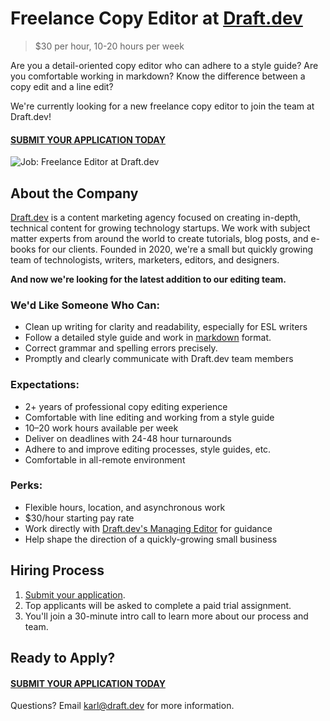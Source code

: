# Freelance Copy Editor at [Draft.dev](https://draft.dev/)
> $30 per hour, 10-20 hours per week

Are you a detail-oriented copy editor who can adhere to a style guide? Are you comfortable working in markdown? Know the difference between a copy edit and a line edit?

We're currently looking for a new freelance copy editor to join the team at Draft.dev!

#### [SUBMIT YOUR APPLICATION TODAY](https://airtable.com/shrIZn1T6KMJn4n3v)

![Job: Freelance Editor at Draft.dev](https://draft.dev/learn/assets/posts/img_0990.png)

## About the Company
[Draft.dev](https://draft.dev/) is a content marketing agency focused on creating in-depth, technical content for growing technology startups. We work with subject matter experts from around the world to create tutorials, blog posts, and e-books for our clients. Founded in 2020, we're a small but quickly growing team of technologists, writers, marketers, editors, and designers.

**And now we're looking for the latest addition to our editing team.**

### We'd Like Someone Who Can:
- Clean up writing for clarity and readability, especially for ESL writers
- Follow a detailed style guide and work in [markdown](https://www.markdownguide.org/) format.
- Correct grammar and spelling errors precisely.
- Promptly and clearly communicate with Draft.dev team members

### Expectations:
- 2+ years of professional copy editing experience
- Comfortable with line editing and working from a style guide
- 10–20 work hours available per week
- Deliver on deadlines with 24-48 hour turnarounds
- Adhere to and improve editing processes, style guides, etc.
- Comfortable in all-remote environment

### Perks:
- Flexible hours, location, and asynchronous work
- $30/hour starting pay rate
- Work directly with [Draft.dev's Managing Editor](https://www.linkedin.com/in/chriswolfgang/) for guidance
- Help shape the direction of a quickly-growing small business

## Hiring Process
1. [Submit your application](https://airtable.com/shrIZn1T6KMJn4n3v).
2. Top applicants will be asked to complete a paid trial assignment.
3. You'll join a 30-minute intro call to learn more about our process and team.

## Ready to Apply?

#### [SUBMIT YOUR APPLICATION TODAY](https://airtable.com/shrIZn1T6KMJn4n3v)

Questions? Email [karl@draft.dev](mailto:karl@draft.dev) for more information.
